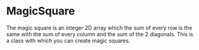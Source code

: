 # MagicSquare
The magic square is an integer 2D array which the sum of every row is the same with the sum of every column and the sum of the 2 diagonals. This is a class with which you can create magic squares.
